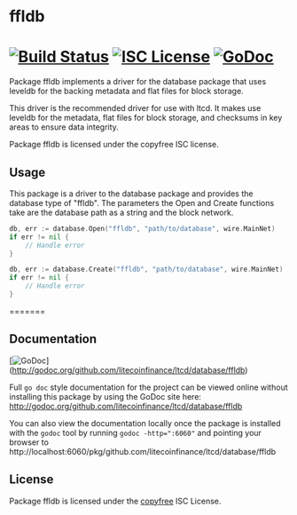 ffldb
=====

[![Build Status](https://travis-ci.org/litecoinfinance/ltcd.png?branch=master)](https://travis-ci.org/litecoinfinance/ltcd)
[![ISC License](http://img.shields.io/badge/license-ISC-blue.svg)](http://copyfree.org)
[![GoDoc](https://godoc.org/github.com/litecoinfinance/ltcd/database/ffldb?status.png)](http://godoc.org/github.com/litecoinfinance/ltcd/database/ffldb)
=======

Package ffldb implements a driver for the database package that uses leveldb for
the backing metadata and flat files for block storage.

This driver is the recommended driver for use with ltcd.  It makes use leveldb
for the metadata, flat files for block storage, and checksums in key areas to
ensure data integrity.

Package ffldb is licensed under the copyfree ISC license.

## Usage

This package is a driver to the database package and provides the database type
of "ffldb".  The parameters the Open and Create functions take are the
database path as a string and the block network.

```Go
db, err := database.Open("ffldb", "path/to/database", wire.MainNet)
if err != nil {
	// Handle error
}
```

```Go
db, err := database.Create("ffldb", "path/to/database", wire.MainNet)
if err != nil {
	// Handle error
}
```

=======
## Documentation

[![GoDoc](https://godoc.org/github.com/litecoinfinance/ltcd/database/ffldb?status.png)]
(http://godoc.org/github.com/litecoinfinance/ltcd/database/ffldb)

Full `go doc` style documentation for the project can be viewed online without
installing this package by using the GoDoc site here:
http://godoc.org/github.com/litecoinfinance/ltcd/database/ffldb

You can also view the documentation locally once the package is installed with
the `godoc` tool by running `godoc -http=":6060"` and pointing your browser to
http://localhost:6060/pkg/github.com/litecoinfinance/ltcd/database/ffldb

## License

Package ffldb is licensed under the [copyfree](http://copyfree.org) ISC
License.
